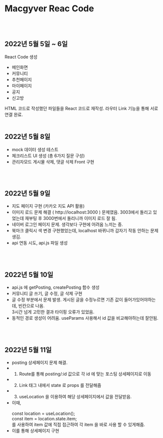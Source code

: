 # Macgyver Reac Code 
<br><br>
## 2022년 5월 5일 ~ 6일 
React Code 생성
- 메인화면
- 커뮤니티
- 추천페이지
- 마이페이지
- 공지
- 신고방

HTML 코드로 작성했던 파일들을 React 코드로 재작성. 
라우터 Link 기능을 통해 서로 연결 완료.
<br><br>
## 2022년 5월 8일 
- mock 데이터 생성 테스트
- 체크리스트 UI 생성 (총 6가지 질문 구성)
- 관리자모드 게시물 삭제, 댓글 삭제 Front 구현 

<br><br>
## 2022년 5월 9일
- 지도 페이지 구현 (카카오 지도 API 활용)
- 이미지 로드 문제 해결 ( http://localhost:3000 ) 문제였음. 3003에서 돌리고 있었는데 재부팅 후 3000번에서 돌리니까 이미지 로드 잘 됨.
- 네이버 로그인 페이지 문제. 생각보다 구현에 어려움 느끼는 중.
- 북마크 클릭시 색 변경 구현했었는데, localhost 바뀌니까 갑자기 작동 안하는 문제 생김.
- api 연동 시도, api.js 파일 생성 

<br><br>
## 2022년 5월 10일
- api.js 에 getPosting, createPosting 함수 생성
- 커뮤니티 글 쓰기, 글 수정, 글 삭제 구현
- 글 수정 부분에서 문제 발생. 게시된 글을 수정누르면 기존 값이 들어가있어야하는데, 빈칸으로 나옴. <br> 3시간 넘게 고민한 결과 타이핑 오류가 있었음.
- 동적인 경로 생성이 어려움. useParams 사용해서 id 값을 비교해야하는데 잘안됨.


<br><br>
## 2022년 5월 11일
- posting 상세페이지 문제 해결.
- 1. Route를 통해 posting/:id 값으로 각 id 에 맞는 포스팅 상세페이지로 이동
- 2. Link 태그 내에서 state 로 props 를 전달해줌
- 3. useLocation 을 이용하여 해당 상세페이지에서 값을 전달받음.
- 이때,<br>  
  const location = useLocation();<br>
  const item = location.state.item;<br>
  를 사용하여 item 값에 직접 접근하여 각 item 을 바로 사용 할 수 있게해줌.
- 이를 통해 상세페이지 구현
  
